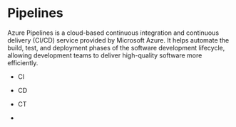  # Pipelines

 
Azure Pipelines is a cloud-based continuous integration and continuous delivery (CI/CD) service provided by Microsoft Azure. It helps automate the build, test, and deployment phases of the software development lifecycle, allowing development teams to deliver high-quality software more efficiently.

- CI
- CD
- CT

- 
